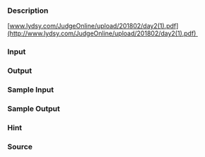 
### Description
[www.lydsy.com/JudgeOnline/upload/201802/day2(1).pdf](http://www.lydsy.com/JudgeOnline/upload/201802/day2(1).pdf) 
### Input

### Output

### Sample Input

### Sample Output

### Hint

### Source

